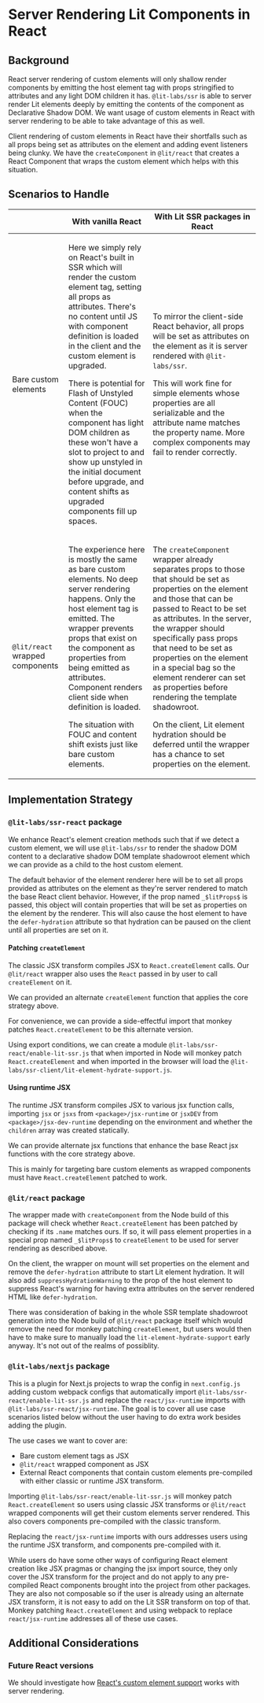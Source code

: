 # Server Rendering Lit Components in React

## Background

React server rendering of custom elements will only shallow render components by emitting the host element tag with props stringified to attributes and any light DOM children it has. `@lit-labs/ssr` is able to server render Lit elements deeply by emitting the contents of the component as Declarative Shadow DOM. We want usage of custom elements in React with server rendering to be able to take advantage of this as well.

Client rendering of custom elements in React have their shortfalls such as all props being set as attributes on the element and adding event listeners being clunky. We have the `createComponent` in `@lit/react` that creates a React Component that wraps the custom element which helps with this situation.

## Scenarios to Handle

<!-- prettier-ignore-start -->
| | With vanilla React | With Lit SSR packages in React |
| --- | --- | --- |
| Bare custom elements | <p>Here we simply rely on React's built in SSR which will render the custom element tag, setting all props as attributes. There's no content until JS with component definition is loaded in the client and the custom element is upgraded.</p><p>There is potential for Flash of Unstyled Content (FOUC) when the component has light DOM children as these won't have a slot to project to and show up unstyled in the initial document before upgrade, and content shifts as upgraded components fill up spaces.</p> | <p>To mirror the client-side React behavior, all props will be set as attributes on the element as it is server rendered with `@lit-labs/ssr`.<p><p>This will work fine for simple elements whose properties are all serializable and the attribute name matches the property name. More complex components may fail to render correctly.</p> |
| `@lit/react` wrapped components | <p>The experience here is mostly the same as bare custom elements. No deep server rendering happens. Only the host element tag is emitted. The wrapper prevents props that exist on the component as properties from being emitted as attributes. Component renders client side when definition is loaded.</p><p>The situation with FOUC and content shift exists just like bare custom elements.</p> | <p>The `createComponent` wrapper already separates props to those that should be set as properties on the element and those that can be passed to React to be set as attributes. In the server, the wrapper should specifically pass props that need to be set as properties on the element in a special bag so the element renderer can set as properties before rendering the template shadowroot.</p><p>On the client, Lit element hydration should be deferred until the wrapper has a chance to set properties on the element.</p> |
<!-- prettier-ignore-end -->

## Implementation Strategy

### `@lit-labs/ssr-react` package

We enhance React's element creation methods such that if we detect a custom element, we will use `@lit-labs/ssr` to render the shadow DOM content to a declarative shadow DOM template shadowroot element which we can provide as a child to the host custom element.

The default behavior of the element renderer here will be to set all props provided as attributes on the element as they're server rendered to match the base React client behavior. However, if the prop named `_$litProps$` is passed, this object will contain properties that will be set as properties on the element by the renderer. This will also cause the host element to have the `defer-hydration` attribute so that hydration can be paused on the client until all properties are set on it.

#### Patching `createElement`

The classic JSX transform compiles JSX to `React.createElement` calls. Our `@lit/react` wrapper also uses the `React` passed in by user to call `createElement` on it.

We can provided an alternate `createElement` function that applies the core strategy above.

For convenience, we can provide a side-effectful import that monkey patches `React.createElement` to be this alternate version.

Using export conditions, we can create a module `@lit-labs/ssr-react/enable-lit-ssr.js` that when imported in Node will monkey patch `React.createElement` and when imported in the browser will load the `@lit-labs/ssr-client/lit-element-hydrate-support.js`.

#### Using runtime JSX

The runtime JSX transform compiles JSX to various jsx function calls, importing `jsx` or `jsxs` from `<package>/jsx-runtime` or `jsxDEV` from `<package>/jsx-dev-runtime` depending on the environment and whether the `children` array was created statically.

We can provide alternate jsx functions that enhance the base React jsx functions with the core strategy above.

This is mainly for targeting bare custom elements as wrapped components must have `React.createElement` patched to work.

### `@lit/react` package

The wrapper made with `createComponent` from the Node build of this package will check whether `React.createElement` has been patched by checking if its `.name` matches ours. If so, it will pass element properties in a special prop named `_$litProps$` to `createElement` to be used for server rendering as described above.

On the client, the wrapper on mount will set properties on the element and remove the `defer-hydration` attribute to start Lit element hydration. It will also add `suppressHydrationWarning` to the prop of the host element to suppress React's warning for having extra attributes on the server rendered HTML like `defer-hydration`.

There was consideration of baking in the whole SSR template shadowroot generation into the Node build of `@lit/react` package itself which would remove the need for monkey patching `createElement`, but users would then have to make sure to manually load the `lit-element-hydrate-support` early anyway. It's not out of the realms of possiblity.

### `@lit-labs/nextjs` package

This is a plugin for Next.js projects to wrap the config in `next.config.js` adding custom webpack configs that automatically import `@lit-labs/ssr-react/enable-lit-ssr.js` and replace the `react/jsx-runtime` imports with `@lit-labs/ssr-react/jsx-runtime`. The goal is to cover all use case scenarios listed below without the user having to do extra work besides adding the plugin.

The use cases we want to cover are:

- Bare custom element tags as JSX
- `@lit/react` wrapped component as JSX
- External React components that contain custom elements pre-compiled with either classic or runtime JSX transform.

Importing `@lit-labs/ssr-react/enable-lit-ssr.js` will monkey patch `React.createElement` so users using classic JSX transforms or `@lit/react` wrapped components will get their custom elements server rendered. This also covers components pre-compiled with the classic transform.

Replacing the `react/jsx-runtime` imports with ours addresses users using the runtime JSX transform, and components pre-compiled with it.

While users do have some other ways of configuring React element creation like JSX pragmas or changing the jsx import source, they only cover the JSX transform for the project and do not apply to any pre-compiled React components brought into the project from other packages. They are also not composable so if the user is already using an alternate JSX transform, it is not easy to add on the Lit SSR transform on top of that. Monkey patching `React.createElement` and using webpack to replace `react/jsx-runtime` addresses all of these use cases.

## Additional Considerations

### Future React versions

We should investigate how [React's custom element support](https://github.com/facebook/react/issues/11347) works with server rendering.
